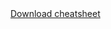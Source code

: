 <link rel="shortcut icon" href="css/images/ITN_favicon.ico" />
 <!--- go to https://favicon.io/favicon-converter/ to upload an image to make a new favicon.io. You will need to replace the current favicon.io image with the one in the downloaded directory from the website. The current image is in the resources/images/ directory --->


 <div class = "github_button"><a href="{PATH_TO_PNG}">Download cheatsheet</a></div>
